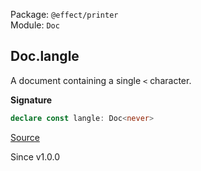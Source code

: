 Package: `@effect/printer`<br />
Module: `Doc`<br />

## Doc.langle

A document containing a single `<` character.

**Signature**

```ts
declare const langle: Doc<never>
```

[Source](https://github.com/Effect-TS/effect/tree/main/packages/printer/src/Doc.ts#L759)

Since v1.0.0